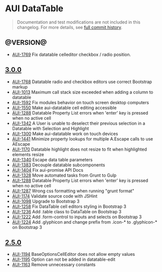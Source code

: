 # AUI DataTable

> Documentation and test modifications are not included in this changelog. For more details, see [full commit history](https://github.com/liferay/alloy-ui/commits/master/src/aui-datatable).

## @VERSION@

* [AUI-1769](https://issues.liferay.com/browse/AUI-1769) Fix datatable celleditor checkbox / radio position.

## [3.0.0](https://github.com/liferay/alloy-ui/releases/tag/3.0.0)

* [AUI-1768](https://issues.liferay.com/browse/AUI-1768) Datatable radio and checkbox editors use correct Bootstrap markup
* [AUI-1013](https://issues.liferay.com/browse/AUI-1013) Maximum call stack size exceeded when adding a column to datatable
* [AUI-1592](https://issues.liferay.com/browse/AUI-1592) Fix modules behavior on touch screen desktop computers
* [AUI-1550](https://issues.liferay.com/browse/AUI-1550) Make aui-datatable cell editing accessible
* [AUI-1288](https://issues.liferay.com/browse/AUI-1288) Datatable Property List errors when 'enter' key is pressed when no active cell
* [AUI-1342](https://issues.liferay.com/browse/AUI-1342) A User is unable to deselect their previous selection in a Datatable with Selection and Highlight
* [AUI-1300](https://issues.liferay.com/browse/AUI-1300) Make aui-datatable work on touch devices
* [AUI-1441](https://issues.liferay.com/browse/AUI-1441) Minimize property lookups for multiple A.Escape calls to use AEscape
* [AUI-1170](https://issues.liferay.com/browse/AUI-1170) Datatable highlight does not resize to fit when highlighted elements resize
* [AUI-1340](https://issues.liferay.com/browse/AUI-1340) Escape data table parameters
* [AUI-1383](https://issues.liferay.com/browse/AUI-1383) Decouple datatable subcomponents
* [AUI-1404](https://issues.liferay.com/browse/AUI-1404) Fix aui-promise API Docs
* [AUI-1328](https://issues.liferay.com/browse/AUI-1328) Move automated tasks from Grunt to Gulp
* [AUI-1288](https://issues.liferay.com/browse/AUI-1288) Datatable Property List errors when 'enter' key is pressed when no active cell
* [AUI-1287](https://issues.liferay.com/browse/AUI-1287) Wrong css formatting when running "grunt format"
* [AUI-1174](https://issues.liferay.com/browse/AUI-1174) Validate source code with JSHint
* [AUI-1098](https://issues.liferay.com/browse/AUI-1098) Upgrade to Bootstrap 3
* [AUI-1258](https://issues.liferay.com/browse/AUI-1258) Fix DataTable cell editors styling in Bootstrap 3
* [AUI-1236](https://issues.liferay.com/browse/AUI-1236) Add .table class to DataTable on Bootstrap 3
* [AUI-1222](https://issues.liferay.com/browse/AUI-1222) Add .form-control to inputs and selects on Bootstrap 3
* [AUI-1224](https://issues.liferay.com/browse/AUI-1224) Add .glyphicon and change prefix from .icon-* to .glyphicon-* on Bootstrap 3

## [2.5.0](https://github.com/liferay/alloy-ui/releases/tag/2.5.0)

* [AUI-1194](https://issues.liferay.com/browse/AUI-1194) BaseOptionsCellEditor does not allow empty values
* [AUI-1195](https://issues.liferay.com/browse/AUI-1195) Option can not be added in datatable-edit
* [AUI-1163](https://issues.liferay.com/browse/AUI-1163) Remove unnecessary constants

